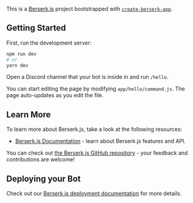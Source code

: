 This is a [Berserk.js](https://vajitsu.com/berserk/) project bootstrapped with [`create-berserk-app`](https://github.com/vercel/berserk.js/tree/canary/packages/create-berserk-app).

## Getting Started

First, run the development server:

```bash
npm run dev
# or
yarn dev
```

Open a Discord channel that your bot is inside in and run `/hello`.

You can start editing the page by modifying `app/hello/command.js`. The page auto-updates as you edit the file.

## Learn More

To learn more about Berserk.js, take a look at the following resources:

- [Berserk.js Documentation](https://jujutsujs.org/docs) - learn about Berserk.js features and API.

You can check out [the Berserk.js GitHub repository](https://github.com/vajitsu/berserk.js/) - your feedback and contributions are welcome!

## Deploying your Bot

Check out our [Berserk.js deployment documentation](https://jujutsujs.org/docs/deployment) for more details.
